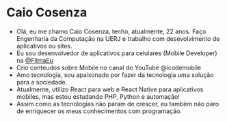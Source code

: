 # Caio Cosenza

- Olá, eu me chamo Caio Cosenza, tenho, atualmente, 22 anos. Faço Engenharia da Computação na UERJ e trabalho com desevolvimento de aplicativos ou sites.
- Eu sou desenvolvedor de aplicativos para celulares (Mobile Developer) na [@FilmaEu](https://filmaeu.com.br/)
- Crio conteudos sobre Mobile no canal do YouTube @icodemobile
- Amo tecnologia, sou apaixonado por fazer da tecnologia uma solução para a sociedade.
- Atualmente, utilizo React para web e React Native para aplicativos mobiles, mas estou estudando PHP, Python e automação!
- Assim como as tecnologias não param de crescer, eu também não paro de enriquecer os meus conhecimentos com programação.
